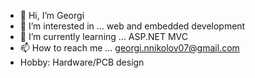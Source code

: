 - 👋 Hi, I’m Georgi
- 👀 I’m interested in ... web and embedded development
- 🌱 I’m currently learning ... ASP.NET MVC
- 📫 How to reach me ... georgi.nnikolov07@gmail.com
- Hobby: Hardware/PCB design
<!---
georginikolov7/georginikolov7 is a ✨ special ✨ repository because its `README.md` (this file) appears on your GitHub profile.
You can click the Preview link to take a look at your changes.
--->
